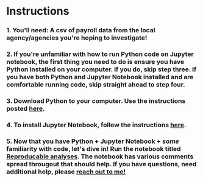 # Instructions

### 1. You'll need: A csv of payroll data from the local agency/agencies you're hoping to investigate!

### 2. If you're unfamiliar with how to run Python code on Jupyter notebook, the first thing you need to do is ensure you have Python installed on your computer. If you do, skip step three. If you have both Python and Jupyter Notebook installed and are comfortable running code, skip straight ahead to step four.

### 3. Download Python to your computer. Use the instructions posted [here](http://littlecolumns.com/tools/python-wrangler/).

### 4. To install Jupyter Notebook, follow the instructions [here](https://docs.jupyter.org/en/latest/install/notebook-classic.html).

### 5. Now that you have Python + Jupyter Notebook + *some* familiarity with code, let's dive in! Run the notebook titled [Reproducable analyses](https://github.com/areenaarora). The notebook has various comments spread througout that should help. If you have questions, need additional help, please [reach out to me!](https://twitter.com/AreenaArora)